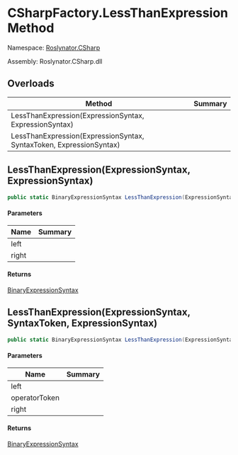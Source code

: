 # CSharpFactory\.LessThanExpression Method

Namespace: [Roslynator.CSharp](../../README.md)

Assembly: Roslynator\.CSharp\.dll

## Overloads

| Method | Summary |
| ------ | ------- |
| LessThanExpression\(ExpressionSyntax, ExpressionSyntax\) | |
| LessThanExpression\(ExpressionSyntax, SyntaxToken, ExpressionSyntax\) | |

## LessThanExpression\(ExpressionSyntax, ExpressionSyntax\)

```csharp
public static BinaryExpressionSyntax LessThanExpression(ExpressionSyntax left, ExpressionSyntax right)
```

#### Parameters

| Name | Summary |
| ---- | ------- |
| left | |
| right | |

#### Returns

[BinaryExpressionSyntax](https://docs.microsoft.com/en-us/dotnet/api/microsoft.codeanalysis.csharp.syntax.binaryexpressionsyntax)


## LessThanExpression\(ExpressionSyntax, SyntaxToken, ExpressionSyntax\)

```csharp
public static BinaryExpressionSyntax LessThanExpression(ExpressionSyntax left, SyntaxToken operatorToken, ExpressionSyntax right)
```

#### Parameters

| Name | Summary |
| ---- | ------- |
| left | |
| operatorToken | |
| right | |

#### Returns

[BinaryExpressionSyntax](https://docs.microsoft.com/en-us/dotnet/api/microsoft.codeanalysis.csharp.syntax.binaryexpressionsyntax)


